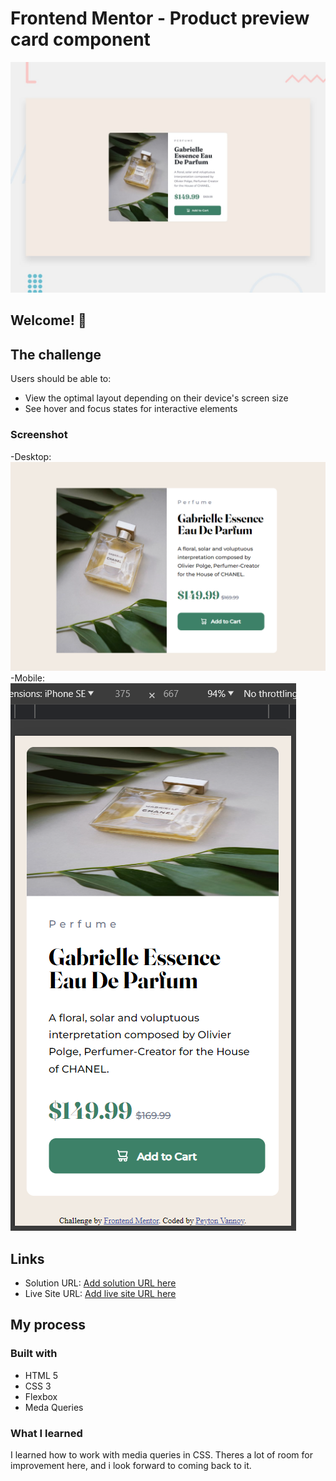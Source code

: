 # Frontend Mentor - Product preview card component

![Design preview for the Product preview card component coding challenge](./design/desktop-preview.jpg)

## Welcome! 👋

## The challenge

Users should be able to:

- View the optimal layout depending on their device's screen size
- See hover and focus states for interactive elements

### Screenshot

-Desktop: ![Screenshot](./Screenshots/Screenshot%20Desktop.png)
-Mobile: ![Screenshot](./Screenshots/Screenshot%20Mobile.png)

## Links

- Solution URL: [Add solution URL here](https://your-solution-url.com)
- Live Site URL: [Add live site URL here](https://your-live-site-url.com)

## My process

### Built with

- HTML 5
- CSS 3
- Flexbox
- Meda Queries

### What I learned

I learned how to work with media queries in CSS. Theres a lot of room for improvement here, and i look forward to coming back to it.
